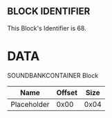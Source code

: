 ## BLOCK IDENTIFIER
This Block's Identifier is 68.
# DATA
SOUNDBANKCONTAINER Block

| Name | Offset | Size |
|--------|---------|------
| Placeholder | 0x00 | 0x04 |
